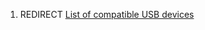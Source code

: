1.  REDIRECT [List of compatible USB
    devices](List%20of%20compatible%20USB%20devices.md "wikilink")
